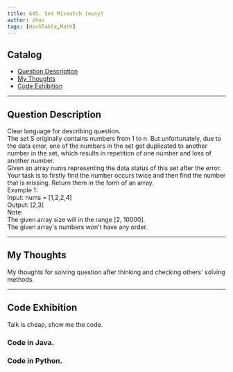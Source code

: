 ```yaml
---
title: 645. Set Mismatch (easy)                 
author: zhou      
tags: [HashTable,Math]          
---
```




## Catalog  
+ [Question Description](#partI)
+ [My Thoughts](#partII)
+ [Code Exhibition](#partIII)

----------------------------------

## Question Description
Clear language for describing question.    
The set S originally contains numbers from 1 to n. But unfortunately, due to the data error, one of the numbers in the set got duplicated to another number in the set, which results in repetition of one number and loss of another number.     
Given an array nums representing the data status of this set after the error. Your task is to firstly find the number occurs twice and then find the number that is missing. Return them in the form of an array.      
Example 1:     
Input: nums = [1,2,2,4]   
Output: [2,3]   
Note:   
The given array size will in the range [2, 10000].   
The given array's numbers won't have any order.    



----------------------------------

## My Thoughts
My thoughts for solving question after thinking and checking others' solving methods.        








----------------------------------

## Code Exhibition
Talk is cheap, show me the code.    
### Code in Java.     



### Code in Python.   



